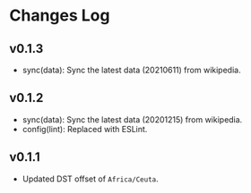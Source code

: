 # Changes Log

## v0.1.3

- sync(data): Sync the latest data (20210611) from wikipedia.

## v0.1.2

- sync(data): Sync the latest data (20201215) from wikipedia.
- config(lint): Replaced with ESLint.

## v0.1.1

- Updated DST offset of `Africa/Ceuta`.
